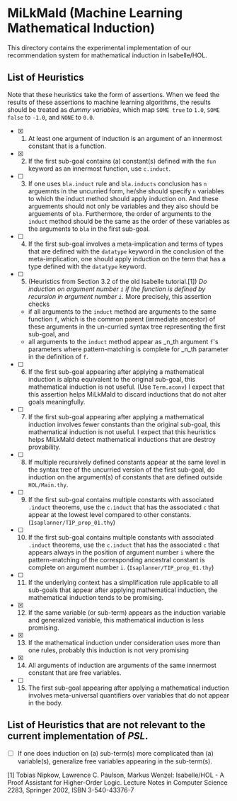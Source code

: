 # MiLkMaId (Machine Learning Mathematical Induction)

This directory contains the experimental implementation of our recommendation system for mathematical induction in Isabelle/HOL.

## List of Heuristics

Note that these heuristics take the form of assertions. When we feed the results of these assertions to machine learning algorithms, the results should be treated as _dummy variables_, which map `SOME true` to `1.0`, `SOME false` to `-1.0`, and `NONE` to `0.0`.

- [X] 1. At least one argument of induction is an argument of an innermost constant that is a function.
- [X] 2. If the first sub-goal contains (a) constant(s) defined with the `fun` keyword as an innermost function,
         use `c.induct`.
- [ ] 3. If one uses `bla.induct` rule and `bla.inducts` conclusion has `n` arguemnts in the uncurried form, 
         he/she should specify `n` variables to which the induct method should apply induction on.
         And these arguements should not only be variables and they also should be arguements of `bla`.
         Furthermore, the order of arguments to the `induct` method should be the same as 
         the order of these variables as the arguments to `bla` in the first sub-goal.
- [ ] 4. If the first sub-goal involves a meta-implication and terms of types that are defined with the `datatype` keyword 
         in the conclusion of the meta-implication, one should apply induction on the term 
         that has a type defined with the `datatype` keyword.
- [ ] 5. (Heuristics from Section 3.2 of the old Isabelle tutorial.[1]) _Do induction on argument number `i`
         if the function is defined by recursion in argument number `i`._
         More precisely, this assertion checks 
   - if all arguments to the `induct` method are arguments to the same function `f`, which is the common parent (immediate ancestor) of these arguments in the un-curried syntax tree representing the first sub-goal, and 
   - all arguments to the `induct` method appear as _n_th argument `f`'s parameters where pattern-matching is complete for _n_th parameter in the definition of `f`.
- [ ] 6. If the first sub-goal appearing after applying a mathematical induction is alpha equivalent to 
         the original sub-goal,
         this mathematical induction is not useful. (Use `Term.aconv`)
         I expect that this assertion helps MiLkMaId to discard inductions that do not alter goals meaningfully.
- [ ] 7. If the first sub-goal appearing after applying a mathematical induction involves fewer constants than the original
         sub-goal, this mathematical induction is not useful.
         I expect that this heuristics helps MiLkMaId detect mathematical inductions that are destroy provability.
- [ ] 8. If multiple recursively defined constants appear at the same level in the syntax tree of 
         the uncurried version of the first sub-goal, do induction on the argument(s) of constants that are defined outside
         `HOL/Main.thy`.
- [ ] 9. If the first sub-goal contains multiple constants with associated `.induct` theorems, 
         use the `c.induct` that has the associated `c` that appear at the lowest level compared to other constants.
         (`Isaplanner/TIP_prop_01.thy`)
- [ ] 10. If the first sub-goal contains multiple constants with associated `.induct` theorems, 
          use the `c.induct` that has the associated `c` that appears always in the position of argument number `i`
          where the pattern-matching of the corresponding ancestral constant is complete on argument number `i`.
          (`Isaplanner/TIP_prop_01.thy`)
- [ ] 11. If the underlying context has a simplification rule applicable to 
          all sub-goals that appear after applying mathematical induction, the mathematical induction tends to be promising.
- [X] 12. If the same variable (or sub-term) appears as the induction variable and generalized variable, 
          this mathematical induction is less promising.
- [X] 13. If the mathematical induction under consideration uses more than one rules,
          probably this induction is not very promising
- [X] 14. All arguments of induction are arguments of the same innermost constant that are free variables.
- [ ] 15. The first sub-goal appearing after applying a mathematical induction involves meta-universal quantifiers over variables that do not appear in the body.

## List of Heuristics that are not relevant to the current implementation of _PSL_.
- [ ] If one does induction on (a) sub-term(s) more complicated than (a) variable(s), 
      generalize free variables appearing in the sub-term(s).

[1] Tobias Nipkow, Lawrence C. Paulson, Markus Wenzel: Isabelle/HOL - A Proof Assistant for Higher-Order Logic. 
Lecture Notes in Computer Science 2283, Springer 2002, ISBN 3-540-43376-7
